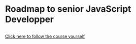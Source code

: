 
# Roadmap to senior JavaScript Developper

##





[Click here to follow the course yourself](https://www.udemy.com/course/advanced-javascript-concepts/)
